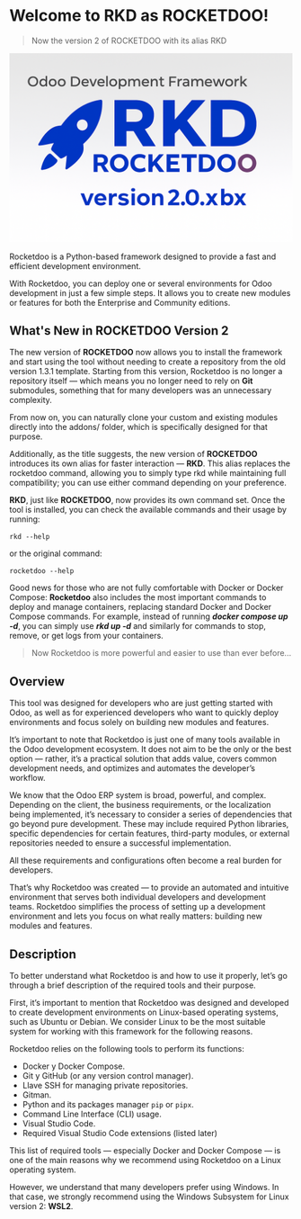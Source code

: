 # Welcome to RKD as ROCKETDOO!

> Now the version 2 of ROCKETDOO with its alias RKD

![rocketdoo-welcome](../img/rkd-beta-x.png)

Rocketdoo is a Python-based framework designed to provide a fast and efficient development environment.

With Rocketdoo, you can deploy one or several environments for Odoo development in just a few simple steps.
It allows you to create new modules or features for both the Enterprise and Community editions.

## What's New in ROCKETDOO Version 2

The new version of **ROCKETDOO** now allows you to install the framework and start using the tool without needing
to create a repository from the old version 1.3.1 template.
Starting from this version, Rocketdoo is no longer a repository itself — which means you no longer need to rely on **Git** submodules,
something that for many developers was an unnecessary complexity.

From now on, you can naturally clone your custom and existing modules directly into the addons/ folder,
which is specifically designed for that purpose.

Additionally, as the title suggests, the new version of **ROCKETDOO** introduces its own alias for faster interaction — **RKD**.
This alias replaces the rocketdoo command, allowing you to simply type rkd while maintaining full compatibility;
you can use either command depending on your preference.

**RKD**, just like **ROCKETDOO**, now provides its own command set. Once the tool is installed, you can check the available commands
and their usage by running:
~~~~
rkd --help
~~~~
or the original command:

~~~~
rocketdoo --help
~~~~

Good news for those who are not fully comfortable with Docker or Docker Compose: **Rocketdoo** also includes the most important commands
to deploy and manage containers, replacing standard Docker and Docker Compose commands.
For example, instead of running ***docker compose up -d***, you can simply use ***rkd up -d*** and similarly for commands
to stop, remove, or get logs from your containers.

> Now Rocketdoo is more powerful and easier to use than ever before...


## Overview

This tool was designed for developers who are just getting started with Odoo, as well as for experienced developers
who want to quickly deploy environments and focus solely on building new modules and features.

It’s important to note that Rocketdoo is just one of many tools available in the Odoo development ecosystem.
It does not aim to be the only or the best option — rather, it’s a practical solution that adds value, covers common development needs,
and optimizes and automates the developer’s workflow.

We know that the Odoo ERP system is broad, powerful, and complex. Depending on the client, the business requirements,
or the localization being implemented, it’s necessary to consider a series of dependencies that go beyond pure development.
These may include required Python libraries, specific dependencies for certain features, third-party modules,
or external repositories needed to ensure a successful implementation.

All these requirements and configurations often become a real burden for developers.

That’s why Rocketdoo was created — to provide an automated and intuitive environment that serves both individual developers
and development teams. Rocketdoo simplifies the process of setting up a development environment
and lets you focus on what really matters: building new modules and features.

## Description

To better understand what Rocketdoo is and how to use it properly, let’s go through a brief description
of the required tools and their purpose.

First, it’s important to mention that Rocketdoo was designed and developed to create development environments
on Linux-based operating systems, such as Ubuntu or Debian. We consider Linux to be the most suitable system
for working with this framework for the following reasons.

Rocketdoo relies on the following tools to perform its functions:

* Docker y Docker Compose.
* Git y GitHub (or any version control manager).
* Llave SSH for managing private repositories.
* Gitman.
* Python and its packages manager `pip` or `pipx`.
* Command Line Interface (CLI) usage.
* Visual Studio Code.
* Required Visual Studio Code extensions (listed later)

This list of required tools — especially Docker and Docker Compose — is one of the main reasons
why we recommend using Rocketdoo on a Linux operating system.

However, we understand that many developers prefer using Windows. In that case,
we strongly recommend using the Windows Subsystem for Linux version 2: **WSL2**.
